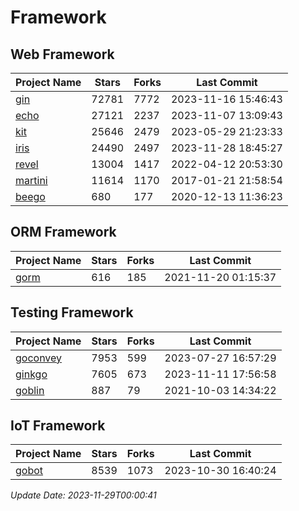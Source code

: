 # Framework

## Web Framework
| Project Name | Stars | Forks | Last Commit |
| ------------ | ----- | ----- | ----------- |
| [gin](https://github.com/gin-gonic/gin) | 72781 | 7772 | 2023-11-16 15:46:43 |
| [echo](https://github.com/labstack/echo) | 27121 | 2237 | 2023-11-07 13:09:43 |
| [kit](https://github.com/go-kit/kit) | 25646 | 2479 | 2023-05-29 21:23:33 |
| [iris](https://github.com/kataras/iris) | 24490 | 2497 | 2023-11-28 18:45:27 |
| [revel](https://github.com/revel/revel) | 13004 | 1417 | 2022-04-12 20:53:30 |
| [martini](https://github.com/go-martini/martini) | 11614 | 1170 | 2017-01-21 21:58:54 |
| [beego](https://github.com/astaxie/beego) | 680 | 177 | 2020-12-13 11:36:23 |

## ORM Framework
| Project Name | Stars | Forks | Last Commit |
| ------------ | ----- | ----- | ----------- |
| [gorm](https://github.com/jinzhu/gorm) | 616 | 185 | 2021-11-20 01:15:37 |

## Testing Framework
| Project Name | Stars | Forks | Last Commit |
| ------------ | ----- | ----- | ----------- |
| [goconvey](https://github.com/smartystreets/goconvey) | 7953 | 599 | 2023-07-27 16:57:29 |
| [ginkgo](https://github.com/onsi/ginkgo) | 7605 | 673 | 2023-11-11 17:56:58 |
| [goblin](https://github.com/franela/goblin) | 887 | 79 | 2021-10-03 14:34:22 |

## IoT Framework
| Project Name | Stars | Forks | Last Commit |
| ------------ | ----- | ----- | ----------- |
| [gobot](https://github.com/hybridgroup/gobot) | 8539 | 1073 | 2023-10-30 16:40:24 |

*Update Date: 2023-11-29T00:00:41*